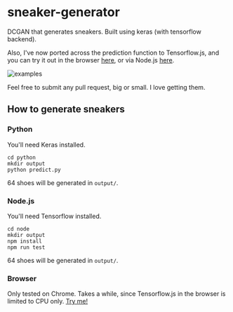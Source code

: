 # sneaker-generator
DCGAN that generates sneakers. Built using keras (with tensorflow backend).

Also, I've now ported across the prediction function to Tensorflow.js, and you can try it out in the browser [here](https://micah5.github.io/sneaker-generator/), or via Node.js [here](node/predict.js).

![examples](https://i.imgur.com/w4kscBP.png)

Feel free to submit any pull request, big or small. I love getting them.

## How to generate sneakers
### Python
You'll need Keras installed.
```
cd python
mkdir output
python predict.py
```
64 shoes will be generated in `output/`.

### Node.js
You'll need Tensorflow installed.
```
cd node
mkdir output
npm install
npm run test
```
64 shoes will be generated in `output/`.

### Browser
Only tested on Chrome. Takes a while, since Tensorflow.js in the browser is limited to CPU only.
[Try me!](https://micah5.github.io/sneaker-generator/)

